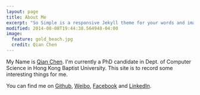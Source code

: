 ```yaml
---
layout: page
title: About Me
excerpt: "So Simple is a responsive Jekyll theme for your words and images."
modified: 2014-08-08T19:44:38.564948-04:00
image:
  feature: gold_beach.jpg
  credit: Qian Chen
---
```


My Name is [Qian Chen](//www.comp.hkbu.edu.hk/~qchen). I'm currently a PhD candidate in Dept. of Computer Science in Hong Kong Baptist University. This site is to record some interesting things for me.

You can find me on [Github](https://github.com/topskychen), [Weibo](http://weibo.com/topskychen), [Facebook](https://www.facebook.com/topskychen) and [LinkedIn](https://hk.linkedin.com/pub/qian-chen/92/619/574).

<!-- ## So Simple Theme is all about:

* Responsive templates. Looking good on mobile, tablet, and desktop.
* Gracefully degrading in older browsers. Compatible with Internet Explorer 9+ and all modern browsers.
* Minimal embellishments and subtle animations.
* Optional large feature images for posts and pages.
* [Custom 404 page]({{ site.url }}/404.html) to get you started.
* [Simple site search](https://github.com/christian-fei/Simple-Jekyll-Search)
* Support for Disqus Comments

<a markdown="0" href="{{ site.url }}/theme-setup" class="btn">Install So Simple Theme</a>

[^1]: Example: *domain.com/category-name/post-title* -->